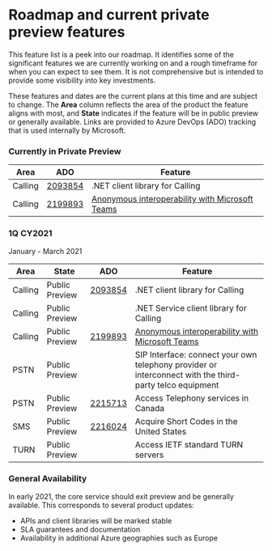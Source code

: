 # Roadmap and current private preview features

This feature list is a peek into our roadmap. It identifies some of the significant features we are currently working on and a rough timeframe for when you can expect to see them. It is not comprehensive but is intended to provide some visibility into key investments.

These features and dates are the current plans at this time and are subject to change. The **Area** column reflects the area of the product the feature aligns with most, and **State**  indicates if the feature will be in public preview or generally available.  Links are provided to Azure DevOps (ADO) tracking that is used internally by Microsoft.

### Currently in Private Preview

| Area    | ADO |Feature                                                |
| ------- |  ----| ------------------------------------------------------ |
| Calling | [2093854](https://skype.visualstudio.com/SPOOL/_workitems/edit/2093854) |.NET client library for Calling              |
| Calling | [2199893](https://skype.visualstudio.com/SPOOL/_backlogs/backlog/SPOOL%20Team/Features/?workitem=2199893) |  [Anonymous interoperability with Microsoft Teams](https://docs.microsoft.com/azure/communication-services/concepts/voice-video-calling/teams-interop)   |


### 1Q CY2021
January - March 2021

| Area    | State          | ADO |Feature                                                |
| ------- | -------------- | ----| ------------------------------------------------------ |
| Calling | Public Preview | [2093854](https://skype.visualstudio.com/SPOOL/_workitems/edit/2093854) |.NET client library for Calling              |
| Calling | Public Preview | |.NET Service client library for Calling              |
| Calling | Public Preview |[2199893](https://skype.visualstudio.com/SPOOL/_backlogs/backlog/SPOOL%20Team/Features/?workitem=2199893) |[Anonymous interoperability with Microsoft Teams](https://docs.microsoft.com/azure/communication-services/concepts/voice-video-calling/teams-interop)   |
| PSTN    | Public Preview | |SIP Interface: connect your own telephony provider or interconnect with the third-party telco equipment |
| PSTN    | Public Preview |[2215713](https://skype.visualstudio.com/SPOOL/_backlogs/backlog/SPOOL%20Team/Features/?workitem=2215713)  |Access Telephony services in Canada |
| SMS     | Public Preview |  [2216024](https://skype.visualstudio.com/SPOOL/_workitems/edit/2216024)    |Acquire Short Codes in the United States           |
| TURN    | Public Preview | |Access IETF standard TURN servers         |


### General Availability
In early 2021, the core service should exit preview and be generally available. This corresponds to several product updates:

- APIs and client libraries will be marked stable
- SLA guarantees and documentation
- Availability in additional Azure geographies such as Europe
